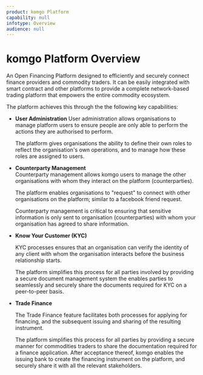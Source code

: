```yaml
---
product: komgo Platform
capability: null
infotype: Overview
audience: null
---
```



# komgo Platform Overview


An Open Financing Platform designed to efficiently and securely connect finance providers and commodity traders. It can be easily integrated with smart contract and other platforms to provide a complete network-based trading platform that empowers the entire commodity ecosystem.


The platform achieves this through the the following key capabilities:


* **User Administration**
  User administration allows organisations to manage platform users to ensure people are only able to perform the actions they are authorised to perform.  


  The platform gives organisations the ability to define their own roles to reflect the organisation's own operations, and to manage how these roles are assigned to users.


* **Counterparty Management**  
  Counterparty management allows komgo users to manage the other organisations with whom they interact on the platform \(counterparties\).

    
  The platform enables organisations to "request" to connect with other organisations on the platform; similar to a facebook friend request.
  
  
  Counterparty management is critical to ensuring that sensitive information is only sent to organisation \(counterparties\) with whom your organisation has agreed to share information.


* **Know Your Customer \(KYC\)**  

  KYC processes ensures that an organisation can verify the identity of any client with whom the organisation interacts before the business relationship starts.




  The platform simplifies this process for all parties involved by providing a secure document management system the enables parties to seamlessly and securely share the documents required for KYC on a peer-to-peer basis.


* **Trade Finance**  

  The Trade Finance feature facilitates both processes for applying for financing, and the subsequent issuing and sharing of the resulting instrument.  




  The platform simplifies this process for all parties by providing a secure manner for commodities traders to share the documentation required for a finance application. After acceptance thereof, komgo enables the issuing bank to create the financing instrument on the platform, and securely share it with all the relevant stakeholders.

<!--stackedit_data:
eyJoaXN0b3J5IjpbLTkwMzc5NzUzMV19
-->